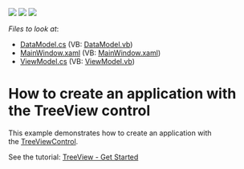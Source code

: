 <!-- default badges list -->
![](https://img.shields.io/endpoint?url=https://codecentral.devexpress.com/api/v1/VersionRange/299605857/20.2.2%2B)
[![](https://img.shields.io/badge/Open_in_DevExpress_Support_Center-FF7200?style=flat-square&logo=DevExpress&logoColor=white)](https://supportcenter.devexpress.com/ticket/details/T935574)
[![](https://img.shields.io/badge/📖_How_to_use_DevExpress_Examples-e9f6fc?style=flat-square)](https://docs.devexpress.com/GeneralInformation/403183)
<!-- default badges end -->
<!-- default file list -->
*Files to look at*:

* [DataModel.cs](./CS/TreeViewGettingStarted/DataModel.cs) (VB: [DataModel.vb](./VB/TreeViewGettingStarted/DataModel.vb))
* [MainWindow.xaml](./CS/TreeViewGettingStarted/MainWindow.xaml) (VB: [MainWindow.xaml](./VB/TreeViewGettingStarted/MainWindow.xaml))
* [ViewModel.cs](./CS/TreeViewGettingStarted/ViewModel.cs) (VB: [ViewModel.vb](./VB/TreeViewGettingStarted/ViewModel.vb))
<!-- default file list end -->

# How to create an application with the TreeView control

This example demonstrates how to create an application with the <a href="https://docs.devexpress.com/WPF/402116/controls-and-libraries/navigation-controls/treeview?v=20.2">TreeViewControl</a>.

See the tutorial: [TreeView - Get Started](https://docs.devexpress.com/WPF/402191/controls-and-libraries/navigation-controls/treeview/get-started?v=20.2)
